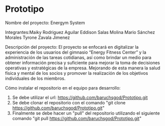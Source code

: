 # Prototipo

Nombre del proyecto: Energym System

Integrantes:Maiky Rodriguez Aguilar
	          Eddison Salas Molina
	          Mario Sánchez Morales
	          Tyrone Zavala Jimenez

Descripción del proyecto: El proyecto se enfocará en digitalizar la experiencia de los usuarios del gimnasio “Energy Fitness Center” y la administración de las tareas cotidianas, así como brindar un medio para obtener información precisa y suficiente para mejorar la toma de decisiones operativas y estratégicas de la empresa. Mejorando de esta manera la salud física y mental de los socios y promover la realización de los objetivos individuales de los miembros.

Cómo instalar el repositorio en el equipo para desarrollo:

1) Se debe utilizar el url: https://github.com/baruchsgod/Prototipo.git
2) Se debe clonar el repositorio con el comando "git clone https://github.com/baruchsgod/Prototipo.git"
3) Finalmente se debe hacer un "pull" del repositorio utilizando el siguiente comando "git pull https://github.com/baruchsgod/Prototipo.git"
